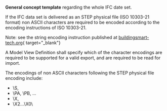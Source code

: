 ﻿**General concept template** regarding the whole IFC date set.

If the IFC data set is delivered as an STEP physical file (ISO 10303-21 format) non ASCII characters are required to be encoded according to the encoding instructions of ISO 10303-21.

Note: see the string encoding instruction published at [buildingsmart-tech.org](http://buildingsmart-tech.org/developers/get-started/string-encoding){ target="_blank"}

A Model View Definition shall specify which of the character encodings are required to be supported for a valid export, and are required to be read for import.

The encodings of non ASCII characters following the STEP physical file encoding include:

*  \S\,
*  \PA\, \PB\, ...&nbsp;
*  \X\,
*  \X2\...\X0\
